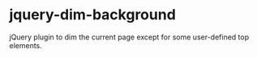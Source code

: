 jquery-dim-background
=====================

jQuery plugin to dim the current page except for some user-defined top elements.
